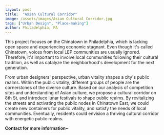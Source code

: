 ```yaml
---
layout: post
title:  "Asian Cultural Corridor"
image: /assets/images/Asian Cultural Corridor.jpg
tags: ["Urban Design", "Place-making"]
author: Philadelphia, PA
---
```


This project focuses on the Chinatown in Philadelphia, which is lacking open space and experiencing economic stagnant. Even though it's called Chinatown, voices from local LEP communities are usually ignored. Therefore, it's important to involve local communities following their cultural tradition, as well as catalyze the neighborhood's development for the next generation.

From urban designers' perspective, urban vitality shapes a city's public realms. Within the public vitality, different groups of people are the cornerstones of the diverse culture. Based on our analysis of competition sites and understanding of Asian culture, we propose a cultural corridor on 8th St, and introduce lunar festivals to shape public realms. By revitalizing the streets and activating the public nodes in Chinatown East, we could create new containers for public vitality, and satisfy the needs of local communities. Eventually, residents could envision a thriving cultural corridor with energetic public realms.

**Contact for more information~**
